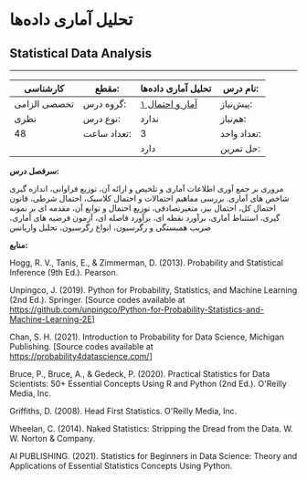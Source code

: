 # تحلیل آماری داده‌ها
## Statistical Data Analysis
_______________________________________________________________________________
| کارشناسی     | مقطع:       | تحلیل آماری داده‌ها                                        | نام درس:    |
| ------------ | ----------- | ---------------------------------------------------------- | ----------- |
| تخصصی الزامی | گروه درس:   | [آمار و احتمال ۱](../base/Probability-and-Statistics-I.md) | پیش‌نیاز:   |
| نظری         | نوع درس:    | ندارد                                                      | هم‌نیاز:    |
| 48           | تعداد ساعت: | 3                                                          | تعداد واحد: |
|              |             |  دارد                                                      | حل تمرین:   |

**سرفصل درس:**

مروری بر جمع آوری اطلاعات آماری و تلخیص و ارائه آن، توزیع فراوانی، اندازه گیری شاخص های آماری. بررسی مفاهیم احتمالات و احتمال کلاسیک، احتمال شرطی، قانون احتمال کل، احتمال بیز، متغیرتصادفی، توزیع احتمال و توابع آن، مقدمه ای بر نمونه گیری، استنباط آماری، برآورد نقطه ای، برآورد فاصله ای، آزمون فرضیه های آماری، ضریب همبستگی و رگرسیون، انواع رگرسیون، تحلیل واریانس

**منابع:**

Hogg, R. V., Tanis, E., & Zimmerman, D. (2013). Probability and Statistical Inference (9th Ed.). Pearson.

Unpingco, J. (2019). Python for Probability, Statistics, and Machine Learning (2nd Ed.). Springer. [Source codes available at <https://github.com/unpingco/Python-for-Probability-Statistics-and-Machine-Learning-2E>]

Chan, S. H. (2021). Introduction to Probability for Data Science, Michigan Publishing. [Source codes available at <https://probability4datascience.com/>]

Bruce, P., Bruce, A., & Gedeck, P. (2020). Practical Statistics for Data Scientists: 50+ Essential Concepts Using R and Python (2nd Ed.). O'Reilly Media, Inc.

Griffiths, D. (2008). Head First Statistics. O'Reilly Media, Inc.

Wheelan, C. (2014). Naked Statistics: Stripping the Dread from the Data. W. W. Norton & Company.

AI PUBLISHING. (2021). Statistics for Beginners in Data Science: Theory and Applications of Essential Statistics Concepts Using Python.
